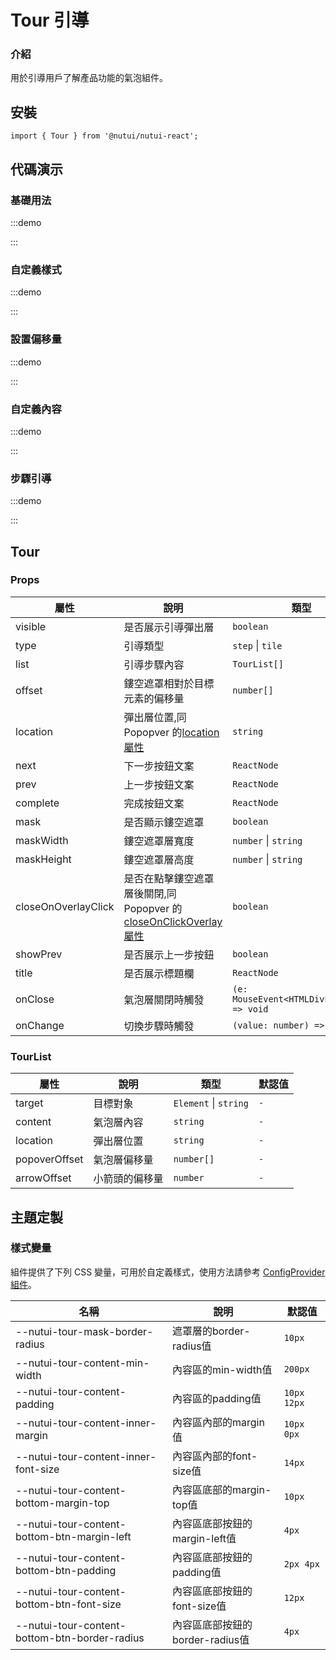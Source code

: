 # Tour 引導

### 介紹

用於引導用戶了解產品功能的氣泡組件。

## 安裝

```tsx
import { Tour } from '@nutui/nutui-react';
```

## 代碼演示

### 基礎用法

:::demo

<CodeBlock src='h5/demo1.tsx'></CodeBlock>

:::

### 自定義樣式

:::demo

<CodeBlock src='h5/demo2.tsx'></CodeBlock>

:::

### 設置偏移量

:::demo

<CodeBlock src='h5/demo3.tsx'></CodeBlock>

:::

### 自定義內容

:::demo

<CodeBlock src='h5/demo4.tsx'></CodeBlock>

:::

### 步驟引導

:::demo

<CodeBlock src='h5/demo5.tsx'></CodeBlock>

:::

## Tour

### Props

| 屬性 | 說明 | 類型 | 默認值 |
| --- | --- | --- | --- |
| visible | 是否展示引導彈出層 | `boolean` | `false` |
| type | 引導類型 | `step` \| `tile` | `step` |
| list | 引導步驟內容 | `TourList[]` | `-` |
| offset | 鏤空遮罩相對於目標元素的偏移量 | `number[]` | `[8, 10]` |
| location | 彈出層位置,同 Popopver 的[location 屬性](https://nutui.jd.com/h5/react/2x/#/zh-CN/component/popover) | `string` | `bottom` |
| next | 下一步按鈕文案 | `ReactNode` | `''` |
| prev | 上一步按鈕文案 | `ReactNode` | `''` |
| complete | 完成按鈕文案 | `ReactNode` | `''` |
| mask | 是否顯示鏤空遮罩 | `boolean` | `true` |
| maskWidth | 鏤空遮罩層寬度 | `number` \| `string` | `''` |
| maskHeight | 鏤空遮罩層高度 | `number` \| `string` | `''` |
| closeOnOverlayClick | 是否在點擊鏤空遮罩層後關閉,同 Popopver 的[closeOnClickOverlay 屬性](https://nutui.jd.com/h5/react/2x/#/zh-CN/component/popover) | `boolean` | `true` |
| showPrev | 是否展示上一步按鈕 | `boolean` | `true` |
| title | 是否展示標題欄 | `ReactNode` | `''` |
| onClose | 氣泡層關閉時觸發 | `(e: MouseEvent<HTMLDivElement>) => void` | `-` |
| onChange | 切換步驟時觸發 | `(value: number) => void` | `-` |

### TourList

| 屬性 | 說明 | 類型 | 默認值 |
| --- | --- | --- | --- |
| target | 目標對象 | `Element` \| `string` | `-` |
| content | 氣泡層內容 | `string` | `-` |
| location | 彈出層位置 | `string` | `-` |
| popoverOffset | 氣泡層偏移量 | `number[]` | `-` |
| arrowOffset | 小箭頭的偏移量 | `number` | `-` |

## 主題定製

### 樣式變量

組件提供了下列 CSS 變量，可用於自定義樣式，使用方法請參考 [ConfigProvider 組件](#/zh-CN/component/configprovider)。

| 名稱 | 說明 | 默認值 |
| --- | --- | --- |
| \--nutui-tour-mask-border-radius | 遮罩層的border-radius值 | `10px` |
| \--nutui-tour-content-min-width | 內容區的min-width值 | `200px` |
| \--nutui-tour-content-padding | 內容區的padding值 | `10px 12px` |
| \--nutui-tour-content-inner-margin | 內容區內部的margin值 | `10px 0px` |
| \--nutui-tour-content-inner-font-size | 內容區內部的font-size值 | `14px` |
| \--nutui-tour-content-bottom-margin-top | 內容區底部的margin-top值 | `10px` |
| \--nutui-tour-content-bottom-btn-margin-left | 內容區底部按鈕的margin-left值 | `4px` |
| \--nutui-tour-content-bottom-btn-padding | 內容區底部按鈕的padding值 | `2px 4px` |
| \--nutui-tour-content-bottom-btn-font-size | 內容區底部按鈕的font-size值 | `12px` |
| \--nutui-tour-content-bottom-btn-border-radius | 內容區底部按鈕的border-radius值 | `4px` |
